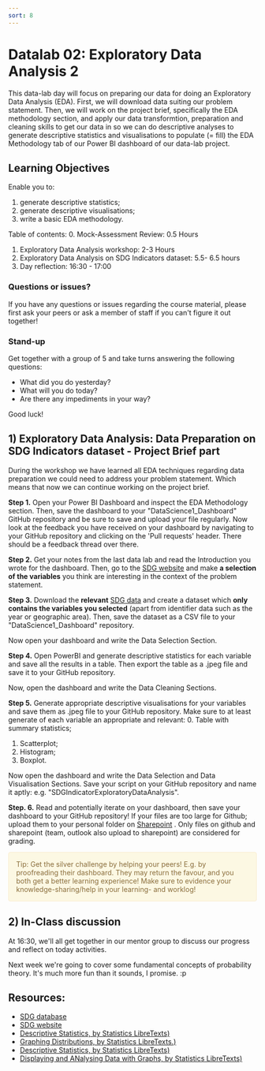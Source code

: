 ```yaml
---
sort: 8
---
```


# Datalab 02: Exploratory Data Analysis 2

This data-lab day will focus on preparing our data for doing an Exploratory Data Analysis (EDA). First, we will download data suiting our problem statement. Then, we will work on the project brief, specifically the EDA methodology section, and apply our data transformtion, preparation and cleaning skills to get our data in so we can do descriptive analyses to generate descriptive statistics and visualisations to populate (= fill) the EDA Methodology tab of our Power BI dashboard of our data-lab project.

## Learning Objectives
Enable you to:
1. generate descriptive statistics;
2. generate descriptive visualisations;
3. write a basic EDA methodology.

Table of contents:
0. Mock-Assessment Review: 0.5 Hours
1. Exploratory Data Analysis workshop: 2-3 Hours
2. Exploratory Data Analysis on SDG Indicators dataset: 5.5- 6.5 hours
3. Day reflection: 16:30 - 17:00

### Questions or issues?
If you have any questions or issues regarding the course material, please first ask your peers or ask a member of staff if you can't figure it out together!

### Stand-up
Get together with a group of 5 and take turns answering the following questions:
- What did you do yesterday?
- What will you do today?
- Are there any impediments in your way?

Good luck!



## 1) Exploratory Data Analysis: Data Preparation on SDG Indicators dataset - Project Brief part
During the workshop we have learned all EDA techniques regarding data preparation we could need to address your problem statement. Which means that now we can continue working on the project brief.

**Step 1.** Open your Power BI Dashboard and inspect the EDA Methodology section. Then, save the dashboard to your "DataScience1_Dashboard" GitHub repository and be sure to save and upload your file regularly. Now look at the feedback you have received on your dashboard by navigating to your GitHub repository and clicking on the 'Pull requests' header. There should be a feedback thread over there.

**Step 2.** Get your notes from the last data lab and read the Introduction you wrote for the dashboard. Then, go to the [SDG website](https://sdg-tracker.org/) and make **a selection of the variables** you think are interesting in the context of the problem statement.


**Step 3.** Download the **relevant** [SDG data](https://unstats.un.org/sdgs/indicators/database/) and create a dataset which **only contains the variables you selected** (apart from identifier data such as the year or geographic area). Then, save the dataset as a CSV file to your "DataScience1_Dashboard" repository.

Now open your dashboard and write the Data Selection Section.


**Step 4.** Open PowerBI and generate descriptive statistics for each variable and save all the results in a table. Then export the table as a .jpeg file and save it to your GitHub repository.

Now, open the dashboard and write the Data Cleaning Sections.


**Step 5.** Generate appropriate descriptive visualisations for your variables and save them as .jpeg file to your GitHub repository. Make sure to at least generate of each variable an appropriate and relevant:
0. Table with summary statistics;
1. Scatterplot;
2. Histogram;
3. Boxplot.

Now open the dashboard and write the Data Selection and Data Visualisation Sections. Save your script on your GitHub repository and name it aptly: e.g. "SDGIndicatorExploratoryDataAnalysis". 

**Step. 6.** Read and potentially iterate on your dashboard, then save your dashboard to your GitHub repository! If your files are too large for Github; upload them to your personal folder on [Sharepoint](www.edubuas.sharepoint.com) . Only files on github and sharepoint (team, outlook also upload to sharepoint) are considered for grading. 

<div style="padding: 15px; border: 1px solid transparent; border-color: transparent; margin-bottom: 20px; border-radius: 4px; color: #8a6d3b;; background-color: #fcf8e3; border-color: #faebcc;">
Tip: Get the silver challenge by helping your peers! E.g. by proofreading their dashboard. They may return the favour, and you both get a better learning experience! Make sure to evidence your knowledge-sharing/help in your learning- and worklog!
</div>

## 2)  In-Class discussion
At 16:30, we'll all get together in our mentor group to discuss our progress and reflect on today activities.

Next week we're going to cover some fundamental concepts of probability theory. It's much more fun than it sounds, I promise. :p



## Resources:
- [SDG database](https://unstats.un.org/sdgs/indicators/database/)
- [SDG website](https://sdg-tracker.org/)
- [Descriptive Statistics, by Statistics LibreTexts)](https://statics.teams.cdn.office.net/evergreen-assets/safelinks/1/atp-safelinks.html?url=https%3A%2F%2Fstats.libretexts.org%2FBookshelves%2FIntroductory_Statistics%2FBook%253A_Introductory_Statistics_(OpenStax)%2F02%253A_Descriptive_Statistics)
- [Graphing Distributions, by Statistics LibreTexts.)](https://statics.teams.cdn.office.net/evergreen-assets/safelinks/1/atp-safelinks.html?url=https%3A%2F%2Fstats.libretexts.org%2FBookshelves%2FIntroductory_Statistics%2FBook%253A_Introductory_Statistics_(Lane)%2F02%253A_Graphing_Distributions)
-  [Descriptive Statistics, by Statistics LibreTexts)](https://statics.teams.cdn.office.net/evergreen-assets/safelinks/1/atp-safelinks.html?url=https%3A%2F%2Fstats.libretexts.org%2FBookshelves%2FIntroductory_Statistics%2FBook%253A_Introductory_Statistics_(Shafer_and_Zhang)%2F02%253A_Descriptive_Statistics)
 - [Displaying and ANalysing Data with Graphs, by Statistics LibreTexts)](https://statics.teams.cdn.office.net/evergreen-assets/safelinks/1/atp-safelinks.html?url=https%3A%2F%2Fstats.libretexts.org%2FBookshelves%2FIntroductory_Statistics%2FBook%253A_Inferential_Statistics_and_Probability_-_A_Holistic_Approach_(Geraghty)%2F02%253A_Displaying_and_Analyzing_Data_with_Graphs)
